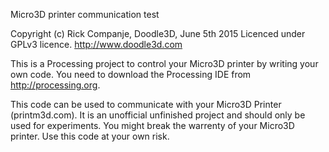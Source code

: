 Micro3D printer communication test

Copyright (c) Rick Companje, Doodle3D, June 5th 2015
Licenced under GPLv3 licence.
http://www.doodle3d.com
  
This is a Processing project to control your Micro3D printer by writing your own code.
You need to download the Processing IDE from http://processing.org.

This code can be used to communicate with your Micro3D Printer (printm3d.com).
It is an unofficial unfinished project and should only be used for experiments.
You might break the warrenty of your Micro3D printer. Use this code at your own risk.
